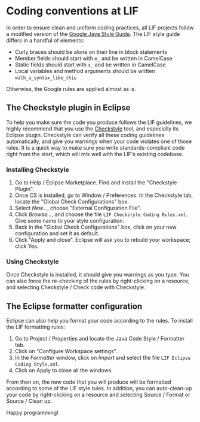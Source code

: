 # Coding conventions at LIF

In order to ensure clean and uniform coding practices, all LIF projects follow
a modified version of the
[Google Java Style Guide](https://google.github.io/styleguide/javaguide.html).
The LIF style guide differs in a handful of elements:

- Curly braces should be alone on their line in block statements
- Member fields should start with `m_` and be written in CamelCase
- Static fields should start with `s_` and be written in CamelCase
- Local variables and method arguments should be written
  `with_a_syntax_like_this`

Otherwise, the Google rules are applied almost as is.

## The Checkstyle plugin in Eclipse

To help you make sure the code you produce follows the LIF guidelines, we
highly recommend that you use the [Checkstyle](http://checkstyle.sf.net/) tool,
and especially its Eclipse plugin. Checkstyle can verify all these coding
guidelines automatically, and give you warnings when your code violates one of
those rules. It is a quick way to make sure you write standards-compliant code
right from the start, which will mix well with the LIF's existing codebase.

### Installing Checkstyle

1. Go to Help / Eclipse Marketplace. Find and install the "Checkstyle Plugin".
2. Once CS is installed, go to Window / Preferences. In the Checkstyle tab,
   locate the "Global Check Configurations" box.
3. Select *New...*, choose "External Configuration File".
4. Click *Browse...*, and choose the file `LIF Checkstyle Coding Rules.xml`.
   Give some name to your style configuration.
5. Back in the "Global Check Configurations" box, click on your new
   configuration and set it as default.
6. Click "Apply and close". Eclipse will ask you to rebuild your workspace;
   click Yes.

### Using Checkstyle

Once Checkstyle is installed, it should give you warnings as you type. You can
also force the re-checking of the rules by right-clicking on a resource, and
selecting Checkstyle / Check code with Checkstyle.

## The Eclipse formatter configuration

Eclipse can also help you format your code according to the rules. To install
the LIF formatting rules:

1. Go to Project / Properties and locate the Java Code Style / Formatter tab.
2. Click on "Configure Workspace settings".
3. In the *Formatter* window, click on *Import* and select the file
   `LIF Eclipse Coding Style.xml`.
4. Click on Apply to close all the windows.

From then on, the new code that you will produce will be formatted according to
some of the LIF style rules. In addition, you can auto-clean-up your code by
right-clicking on a resource and selecting Source / Format or Source / Clean up.

Happy programming!